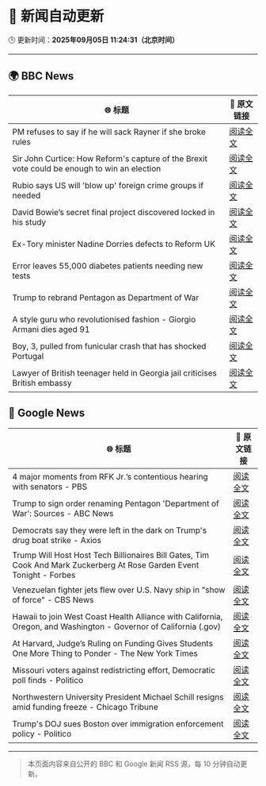 # 🧠 新闻自动更新

🕒 更新时间：**2025年09月05日 11:24:31（北京时间）**

---

## 🌍 BBC News

| 🌐 标题 | 🔗 原文链接 |
|--------|-------------|
| PM refuses to say if he will sack Rayner if she broke rules | [阅读全文](https://www.bbc.com/news/articles/ce321d2n45vo?at_medium=RSS&at_campaign=rss) |
| Sir John Curtice: How Reform's capture of the Brexit vote could be enough to win an election | [阅读全文](https://www.bbc.com/news/articles/cwy853rj2kzo?at_medium=RSS&at_campaign=rss) |
| Rubio says US will 'blow up' foreign crime groups if needed | [阅读全文](https://www.bbc.com/news/articles/cx23nzwjnwwo?at_medium=RSS&at_campaign=rss) |
| David Bowie’s secret final project discovered locked in his study | [阅读全文](https://www.bbc.com/news/articles/c3dpdpvj083o?at_medium=RSS&at_campaign=rss) |
| Ex-Tory minister Nadine Dorries defects to Reform UK | [阅读全文](https://www.bbc.com/news/articles/cj9zld87y1go?at_medium=RSS&at_campaign=rss) |
| Error leaves 55,000 diabetes patients needing new tests | [阅读全文](https://www.bbc.com/news/articles/c4g7d3w7gdlo?at_medium=RSS&at_campaign=rss) |
| Trump to rebrand Pentagon as Department of War | [阅读全文](https://www.bbc.com/news/articles/cgr9r4qr0ppo?at_medium=RSS&at_campaign=rss) |
| A style guru who revolutionised fashion - Giorgio Armani dies aged 91 | [阅读全文](https://www.bbc.com/news/articles/c90z02n04nwo?at_medium=RSS&at_campaign=rss) |
| Boy, 3, pulled from funicular crash that has shocked Portugal | [阅读全文](https://www.bbc.com/news/articles/cgrqj7ydr0ko?at_medium=RSS&at_campaign=rss) |
| Lawyer of British teenager held in Georgia jail criticises British embassy | [阅读全文](https://www.bbc.com/news/articles/cvg43xxerlvo?at_medium=RSS&at_campaign=rss) |

## 📰 Google News

| 🌐 标题 | 🔗 原文链接 |
|--------|-------------|
| 4 major moments from RFK Jr.’s contentious hearing with senators - PBS | [阅读全文](https://news.google.com/rss/articles/CBMiowFBVV95cUxQUDR0azAtd05abUk2Y09SU3FVMVBSMWJEc1kxS3djc3pDUndGMURmOFpVZ1hEMlBWZlhXbG43emVQdmFwOHp3YlQyR29nWXpvWHprSTIzQ24wcnR4OVc3WFFoWVlGNWxETjR3ZkNnY3ZhcWQxTjhKSjVYdVE3YlRhcEdYU0dlMnRyRnl1eXNJUDNqelBudWExd2hLT0lNLVI2UTA00gGoAUFVX3lxTE1hTFBMTWhIOGFPbjlsN1BLQWtCNnQ2SlN4ZE8zM0xjY1ZDNnhYbGFqTDBLYTl2anBsaldGT2dWX3lBd1JKNkhIdDI0TGp0b29DeDdIV1ZRRFktWDZyVzZ6U0M2RFdhZ0ZCdHVDeGYzYk1UcG55cDZEeE9XTUtIVmZ0TnNvbHRBMmlnbXo2cTA5SGxPcDRjdUdOa29hOEZBckZESHdWQ2dxbw?oc=5) |
| Trump to sign order renaming Pentagon 'Department of War': Sources - ABC News | [阅读全文](https://news.google.com/rss/articles/CBMiogFBVV95cUxQempuLVExSEhpcmJlaXc3MFVpajFFYUhYNE4tczhWWXlpQkJtVnVIbE5PTUgwM2VXd2F0andjV1RiYzl4eWlsdnpCeHpsRUFkaElicWMyRE9DeFBXa01DeVgzSkNPdXNxMmxMQ3VOeXlpT0g1d2JRclpCd2JEMW95Nm1VdV9GSjBsbkFvR2YyaHZMTjJQSXg3NC0xMlRrUGtxdEHSAacBQVVfeXFMT3RDdGpzdnQ0MmxJX3pOeEo2MDNveW1lWHppVi00dzBJVHlpeHUxUjZ5bXFzaVEzOTVHWmtJc2RMOEFUVkpMeU1pSDlzS0J6TWRUMHcyWHBGejRKUXJwWmxxdy1QWUFiQkI4LW5UdUt5T204NTcxV3ZHTlJCSksxSUpUdFhtMDBxc3U0TDQxcTM5SzFpVjFvaUpNVld6b25BSV8yRmpOUjA?oc=5) |
| Democrats say they were left in the dark on Trump's drug boat strike - Axios | [阅读全文](https://news.google.com/rss/articles/CBMid0FVX3lxTFB5cjByY05XbTJGU0NwbHp6YTJMSE12RldmOGUtRzY0UE1LTDBJQjE2elJVSHYwZXQwZDQtQkowWXBSX0dlR2YxWVc3VEt6VS1nS0tTdFc2NS1CRV94MjY5VDJ5V1BmeTJ0bEtXTGxkQ0RRN3lNdkI4?oc=5) |
| Trump Will Host Host Tech Billionaires Bill Gates, Tim Cook And Mark Zuckerberg At Rose Garden Event Tonight - Forbes | [阅读全文](https://news.google.com/rss/articles/CBMi7gFBVV95cUxOb3l6VnhHM0NQdDhKelJUSjZ6MC0xMzdtaU9WdFZzSFZBWUZJYm5UeDR1cU8yZWdzVFhXbmp2b19qcHExdTJFLWZ0TVc3cDRiLXdkZ1M5QXdkU05jX2RORDA5cUpOTGNuUE5TMGhHRjJ2YnlFcnRxcVlNZWZSS3ZUdGttaVAwRXBZMXZQT1dKejdFRVZCNHhhQmg4d0M5bXpsZTFuYVRXYkNhVktNZEpQUXFiSGtqSGVWZHZ2ZFVyU2dfWWFiS2RReHplMWJ6RXNTSkhrZXFYS0pxMzZrMTVYUzVfd2QxbkgyTHJuMjZ3?oc=5) |
| Venezuelan fighter jets flew over U.S. Navy ship in "show of force" - CBS News | [阅读全文](https://news.google.com/rss/articles/CBMigAFBVV95cUxPRXhVSUFHdEJMWjR5Q3AzTkdHVEVBV3hBZE85Z2FjdGlIdUtIQXVDQlV4NHZlbUJQaldXYTk5TGlMb0VycHRoTVVIUTljV3FDblZKdmFwTTF6NWVHbFloS21YcjlHTjNHQUE5R1hMcGNHSHZSQl9mVnR1QXAzbnVMWNIBhgFBVV95cUxOc3lpQ2FLdjB5c3dEODFTSnRORVZWNXpGS1cwaHhXaGs0cFBpQkxuWU5sUEl3Sll3Yk45OHhFanA0YmFqbDBraUx0U3B0clRRdWI1Q3B3c2dxbVVyUnY5MjctQkZSU2NVOW5MOWxZS1JxaWZGeU9hbEtPZGNIUWV0dVVEdGRXUQ?oc=5) |
| Hawaii to join West Coast Health Alliance with California, Oregon, and Washington - Governor of California (.gov) | [阅读全文](https://news.google.com/rss/articles/CBMitAFBVV95cUxOWmNRbHpuSWZGQ09JS3Y4TTNKQlMxdnBfQXphLXVHczFCT2ZmdDB5OGQ2Y3RWZi14b2dwSFlSWGpHYW1DNmdrUTczUzFhbjJLVkFaOXZRcDRRX0hrRk5Da3Q1VWljNUQwN0kxcE9udnNNVnRULThhWWxNSnlSWjMweEZuNUx5cjJlRkpOSTZZQ04za0xvN0JOSFI0QlRpcEJmX1V0NVlGeVVCV043TTg5OG4tUzI?oc=5) |
| At Harvard, Judge’s Ruling on Funding Gives Students One More Thing to Ponder - The New York Times | [阅读全文](https://news.google.com/rss/articles/CBMijgFBVV95cUxNUGRPUkFKOE1oVnUxLUpCWnRYdGx5b2YteEVmUXVZNGtvaXp1TnBiSWxFa3N6Yi1NYlJTZkY1RHFoejR4V0lCVEJCOEMxYWZ6clQ3SnAwVElZZUR5U3lQODBURy1WWkpnVEVOTEFmcnpqVnVDVHpFWGNHOU1ISEtFVlZ0eEdJM3A1YmxoMW9n?oc=5) |
| Missouri voters against redistricting effort, Democratic poll finds - Politico | [阅读全文](https://news.google.com/rss/articles/CBMipwFBVV95cUxQX1lGZHVCOUtfZlhDNjUxajVMeWZUZmJzRW1TWWJTUjRmaDhyYnlfLU9zZG9uOHJuVUo0TER1UmVjQmF4NVNfZFhHWVU2MFZTVUtzY2NYYTFpTDhwOURsVVhDeGtrZVJtUkhMdnlSdTRyQXZWa2UzMGdwVFpuLWd5MmdCMldoWXdWTHE2a3U0X1pZM3ZqUFpESVppX05ZQmpQVm81aGhscw?oc=5) |
| Northwestern University President Michael Schill resigns amid funding freeze - Chicago Tribune | [阅读全文](https://news.google.com/rss/articles/CBMijAFBVV95cUxQOURLVEs3My1nTGhVU002djFGX0dXQ090UWI4T0NXOUxOcGNkQk01TGNJMlh2QWU2cldBcURjUTNZRVoxdmp3eEdnaDhLaVJBT2gxSDU4dFFKVGdfc0VsUGJJMzdjc3VmZEZuMmpSX2N0bkMzR3J6enlTNTVtYkRyZlVGdlAycDhKbXlSXw?oc=5) |
| Trump's DOJ sues Boston over immigration enforcement policy - Politico | [阅读全文](https://news.google.com/rss/articles/CBMiqgFBVV95cUxQaEhPVE1oVXBiSk1KaEVub1FZOWJMaWo3Mk93cm1zb3lTaVdIOEU3NUtGWnhpSDYxdE9oNmtXWndfSEZWRGhDLVJMT3V2ZTIzY1ZTRzUtekpJUXZ0UEV0TG9ibjYzSzJwQ2lFbzRjaUUycFk3X28xaUNZajlGc1hFQVRwbXNhWmdVQm9kdDJvV1BFTHRncW8yZWgxZjIzQ3ZuM2RMY1lwNGRmdw?oc=5) |

---
> 本页面内容来自公开的 BBC 和 Google 新闻 RSS 源，每 10 分钟自动更新。